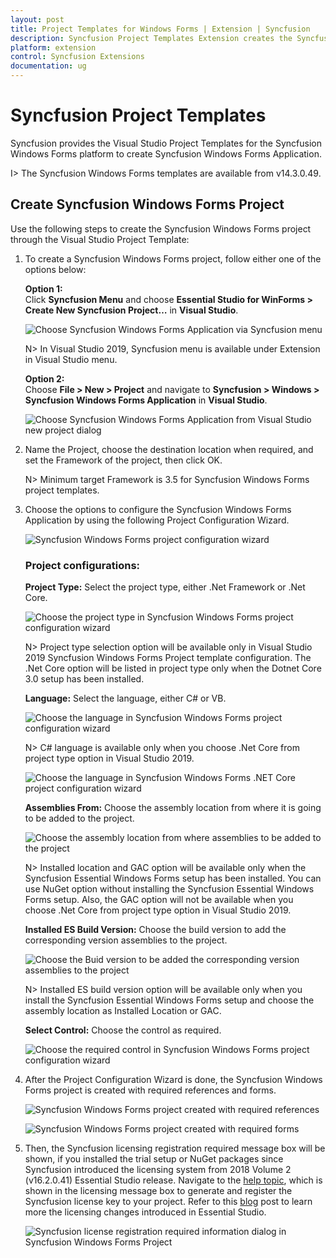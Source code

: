 ```yaml
---
layout: post
title: Project Templates for Windows Forms | Extension | Syncfusion
description: Syncfusion Project Templates Extension creates the Syncfusion Windows Forms Application by adding the required assemblies.
platform: extension
control: Syncfusion Extensions
documentation: ug
---
```



# Syncfusion Project Templates

Syncfusion provides the Visual Studio Project Templates for the Syncfusion Windows Forms platform to create Syncfusion Windows Forms Application. 

I> The Syncfusion Windows Forms templates are available from v14.3.0.49. 

## Create Syncfusion Windows Forms Project 

Use the following steps to create the Syncfusion Windows Forms project through the Visual Studio Project Template: 

1. To create a Syncfusion Windows Forms project, follow either one of the options below:  
    
   **Option 1:**  
   Click **Syncfusion Menu** and choose **Essential Studio for WinForms > Create New Syncfusion Project…** in **Visual Studio**.

   ![Choose Syncfusion Windows Forms Application via Syncfusion menu](Project-Template-images\Syncfusion_Menu_ProjectTemplate.png)

   N> In Visual Studio 2019, Syncfusion menu is available under Extension in Visual Studio menu.

   **Option 2:**  
    Choose **File > New > Project** and navigate to **Syncfusion > Windows > Syncfusion Windows Forms Application** in **Visual Studio**.

   ![Choose Syncfusion Windows Forms Application from Visual Studio new project dialog](Project-Template-images\Syncfusion-Project-Template-Gallery-1.png)

2. Name the Project, choose the destination location when required, and set the Framework of the project, then click OK.  

   N> Minimum target Framework is 3.5 for Syncfusion Windows Forms project templates. 

3. Choose the options to configure the Syncfusion Windows Forms Application by using the following Project Configuration Wizard.  
  
   ![Syncfusion Windows Forms project configuration wizard](Project-Template-images\Syncfusion-Project-Template-Gallery-2.png)
                                                     
   ### Project configurations: 

   **Project Type:** Select the project type, either .Net Framework or .Net Core.

   ![Choose the project type in Syncfusion Windows Forms project configuration wizard](Project-Template-images\Syncfusion-Project-Template-Gallery-11.png)

   N> Project type selection option will be available only in Visual Studio 2019 Syncfusion Windows Forms Project template configuration. The .Net Core option will be listed in project type only when the Dotnet Core 3.0 setup has been installed.

   **Language:** Select the language, either C# or VB. 

   ![Choose the language in Syncfusion Windows Forms project configuration wizard](Project-Template-images\Syncfusion-Project-Template-Gallery-3.png)

   N> C# language is available only when you choose .Net Core from project type option in Visual Studio 2019.

   ![Choose the language in Syncfusion Windows Forms .NET Core project configuration wizard](Project-Template-images\Syncfusion-Project-Template-Gallery-9.png)

   **Assemblies From:** Choose the assembly location from where it is going to be added to the project. 

   ![Choose the assembly location from where assemblies to be added to the project](Project-Template-images\Syncfusion-Project-Template-Gallery-4.png)

   N> Installed location and GAC option will be available only when the Syncfusion Essential Windows Forms setup has been installed. You can use NuGet option without installing the Syncfusion Essential Windows Forms setup. Also, the GAC option will not be available when you choose .Net Core from project type option in Visual Studio 2019. 

   **Installed ES Build Version:** Choose the build version to add the corresponding version assemblies to the project.

   ![Choose the Buid version to be added the corresponding version assemblies to the project](Project-Template-images\Syncfusion-Project-Template-Gallery-10.png)

   N> Installed ES build version option will be available only when you install the Syncfusion Essential Windows Forms setup and choose the assembly location as Installed Location or GAC.

   **Select Control:** Choose the control as required. 

   ![Choose the required control in Syncfusion Windows Forms project configuration wizard](Project-Template-images\Syncfusion-Project-Template-Gallery-5.png)
      
4. After the Project Configuration Wizard is done, the Syncfusion Windows Forms project is created with required references and forms. 

   ![Syncfusion Windows Forms project created with required references](Project-Template-images\Syncfusion-Project-Template-Gallery-6.png)

   ![Syncfusion Windows Forms project created with required forms](Project-Template-images\Syncfusion-Project-Template-Gallery-7.png)

5. Then, the Syncfusion licensing registration required message box will be shown, if you installed the trial setup or NuGet packages since Syncfusion introduced the licensing system from 2018 Volume 2 (v16.2.0.41) Essential Studio release. Navigate to the [help topic](https://help.syncfusion.com/common/essential-studio/licensing/license-key#how-to-generate-syncfusion-license-key), which is shown in the licensing message box to generate and register the Syncfusion license key to your project. Refer to this [blog](https://blog.syncfusion.com/post/Whats-New-in-2018-Volume-2-Licensing-Changes-in-the-1620x-Version-of-Essential-Studio.aspx) post to learn more the licensing changes introduced in Essential Studio.

   ![Syncfusion license registration required information dialog in Syncfusion Windows Forms Project](Project-Template-images\Syncfusion-Project-Template-Gallery-8.png)   